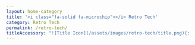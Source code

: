 ```yaml
---
layout: home-category
title: '<i class="fa-solid fa-microchip"></i> Retro Tech'
category: Retro Tech
permalink: /retro-tech/
titleAccessory: "![Title Icon](/assets/images/retro-tech/title.png){: .reflect-icon }{: .page-title}"
---
```

